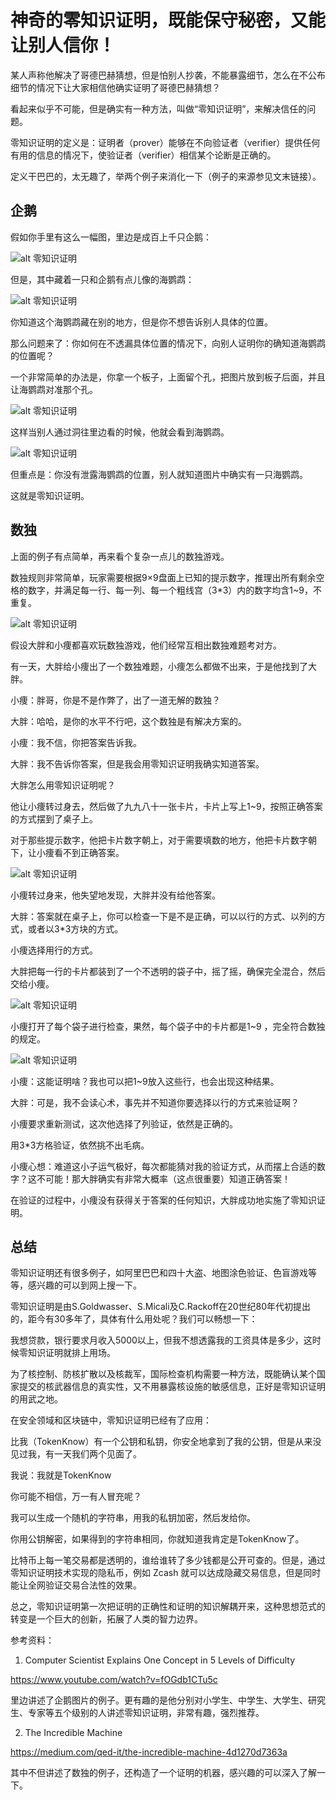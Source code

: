 # 神奇的零知识证明，既能保守秘密，又能让别人信你！

某人声称他解决了哥德巴赫猜想，但是怕别人抄袭，不能暴露细节，怎么在不公布细节的情况下让大家相信他确实证明了哥德巴赫猜想？

看起来似乎不可能，但是确实有一种方法，叫做“零知识证明”，来解决信任的问题。

零知识证明的定义是：证明者（prover）能够在不向验证者（verifier）提供任何有用的信息的情况下，使验证者（verifier）相信某个论断是正确的。

定义干巴巴的，太无趣了，举两个例子来消化一下（例子的来源参见文末链接）。

## 企鹅

假如你手里有这么一幅图，里边是成百上千只企鹅：

![alt 零知识证明](images/01.webp "零知识证明")

但是，其中藏着一只和企鹅有点儿像的海鹦鹉：

![alt 零知识证明](images/02.webp "零知识证明")

你知道这个海鹦鹉藏在别的地方，但是你不想告诉别人具体的位置。

那么问题来了：你如何在不透漏具体位置的情况下，向别人证明你的确知道海鹦鹉的位置呢？

一个非常简单的办法是，你拿一个板子，上面留个孔，把图片放到板子后面，并且让海鹦鹉对准那个孔。

![alt 零知识证明](images/03.webp "零知识证明")

这样当别人通过洞往里边看的时候，他就会看到海鹦鹉。

![alt 零知识证明](images/04.webp "零知识证明")

但重点是：你没有泄露海鹦鹉的位置，别人就知道图片中确实有一只海鹦鹉。

这就是零知识证明。

## 数独

上面的例子有点简单，再来看个复杂一点儿的数独游戏。

数独规则非常简单，玩家需要根据9×9盘面上已知的提示数字，推理出所有剩余空格的数字，并满足每一行、每一列、每一个粗线宫（3*3）内的数字均含1~9，不重复。

![alt 零知识证明](images/05.webp "零知识证明")

假设大胖和小痩都喜欢玩数独游戏，他们经常互相出数独难题考对方。

有一天，大胖给小痩出了一个数独难题，小痩怎么都做不出来，于是他找到了大胖。

小痩：胖哥，你是不是作弊了，出了一道无解的数独？

大胖：哈哈，是你的水平不行吧，这个数独是有解决方案的。

小痩：我不信，你把答案告诉我。

大胖：我不告诉你答案，但是我会用零知识证明我确实知道答案。

大胖怎么用零知识证明呢？

他让小痩转过身去，然后做了九九八十一张卡片，卡片上写上1~9，按照正确答案的方式摆到了桌子上。

对于那些提示数字，他把卡片数字朝上，对于需要填数的地方，他把卡片数字朝下，让小痩看不到正确答案。

![alt 零知识证明](images/06.webp "零知识证明")

小痩转过身来，他失望地发现，大胖并没有给他答案。

大胖：答案就在桌子上，你可以检查一下是不是正确，可以以行的方式、以列的方式，或者以3*3方块的方式。

小痩选择用行的方式。

大胖把每一行的卡片都装到了一个不透明的袋子中，摇了摇，确保完全混合，然后交给小痩。

![alt 零知识证明](images/07.webp "零知识证明")

小痩打开了每个袋子进行检查，果然，每个袋子中的卡片都是1~9 ，完全符合数独的规定。

![alt 零知识证明](images/08.webp "零知识证明")

小痩：这能证明啥？我也可以把1~9放入这些行，也会出现这种结果。

大胖：可是，我不会读心术，事先并不知道你要选择以行的方式来验证啊？

小痩要求重新测试，这次他选择了列验证，依然是正确的。

用3*3方格验证，依然挑不出毛病。

小痩心想：难道这小子运气极好，每次都能猜对我的验证方式，从而摆上合适的数字？这不可能！那大胖确实有非常大概率（这点很重要）知道正确答案！

在验证的过程中，小痩没有获得关于答案的任何知识，大胖成功地实施了零知识证明。

## 总结

零知识证明还有很多例子，如阿里巴巴和四十大盗、地图涂色验证、色盲游戏等等，感兴趣的可以到网上搜一下。

零知识证明是由S.Goldwasser、S.Micali及C.Rackoff在20世纪80年代初提出的，距今有30多年了，具体有什么用处呢？我们可以畅想一下：

我想贷款，银行要求月收入5000以上，但我不想透露我的工资具体是多少，这时候零知识证明就排上用场。

为了核控制、防核扩散以及核裁军，国际检查机构需要一种方法，既能确认某个国家提交的核武器信息的真实性，又不用暴露核设施的敏感信息，正好是零知识证明的用武之地。

在安全领域和区块链中，零知识证明已经有了应用：

比我（TokenKnow）有一个公钥和私钥，你安全地拿到了我的公钥，但是从来没见过我，有一天我们两个见面了。

我说：我就是TokenKnow

你可能不相信，万一有人冒充呢？

我可以生成一个随机的字符串，用我的私钥加密，然后发给你。

你用公钥解密，如果得到的字符串相同，你就知道我肯定是TokenKnow了。

比特币上每一笔交易都是透明的，谁给谁转了多少钱都是公开可查的。但是，通过零知识证明技术实现的隐私币，例如 Zcash 就可以达成隐藏交易信息，但是同时能让全网验证交易合法性的效果。

总之，零知识证明第一次把证明的正确性和证明的知识解耦开来，这种思想范式的转变是一个巨大的创新，拓展了人类的智力边界。

参考资料：

1. Computer Scientist Explains One Concept in 5 Levels of Difficulty

https://www.youtube.com/watch?v=fOGdb1CTu5c

里边讲述了企鹅图片的例子。更有趣的是他分别对小学生、中学生、大学生、研究生、专家等五个级别的人讲述零知识证明，非常有趣，强烈推荐。

2. The Incredible Machine

https://medium.com/qed-it/the-incredible-machine-4d1270d7363a

其中不但讲述了数独的例子，还构造了一个证明的机器，感兴趣的可以深入了解一下。